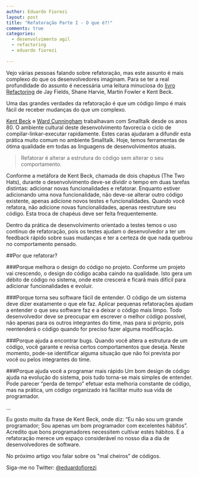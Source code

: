 ```yaml
---
author: Eduardo Fiorezi
layout: post
title: "Refatoração Parte I - O que é?!"
comments: true
categories:
  - desenvolvimento agil
  - refactoring
  - eduardo fiorezi
  
---
```


Vejo várias pessoas falando sobre refatoração, mas este assunto é mais complexo do que os desenvolvedores imaginam. Para se ter a real profundidade do assunto é necessária uma leitura minuciosa do [livro Refactoring](http://www.amazon.com/Refactoring-Ruby-Edition-Jay-Fields/dp/0321603508) de Jay Fields, Shane Harvie, Martin Fowler e Kent Beck.

Uma das grandes verdades da refatoração é que um código limpo é mais fácil de receber mudanças do que um complexo.


<!--more-->

[Kent Beck](http://en.wikipedia.org/wiki/Kent_Beck) e [Ward Cunningham](http://en.wikipedia.org/wiki/Ward_Cunningham) trabalhavam com Smalltalk desde os anos 80. O ambiente cultural deste desenvolvimento favorecia o ciclo de compilar-linkar-executar rapidamente. Estes caras ajudaram a difundir esta prática  muito comum no ambiente Smalltalk. Hoje, temos ferramentas de ótima qualidade em todas as linguagens de desenvolvimentos atuais.

> Refatorar é alterar a estrutura do código sem alterar o seu comportamento. 


Conforme a metáfora de Kent Beck, chamada de dois chapéus (The Two Hats), durante o desenvolvimento deve-se dividir o tempo em duas tarefas distintas: adicionar novas funcionalidades e refatorar. Enquanto estiver adicionando uma nova funcionalidade, não deve-se alterar outro código existente, apenas adicione novos testes e funcionalidades. Quando você refatora, não adicione novas funcionalidades, apenas reestruture seu código. Esta troca de chapéus deve ser feita frequentemente.

Dentro da prática de desenvolvimento orientado a testes temos o uso contínuo de refatoração, pois os testes ajudam o desenvolvedor a ter um feedback rápido sobre suas mudanças e ter a certeza de que nada quebrou no comportamento pensado.

##Por que refatorar?

###Porque melhora o design do código no projeto.
Conforme um projeto vai crescendo, o design do código acaba caindo na qualidade. Isto gera um débito de código no sistema, onde este crescerá e ficará mais difícil para adicionar funcionalidades e evoluir.

###Porque torna seu software fácil de entender.
O código de um sistema deve dizer exatamente o que ele faz. Aplicar pequenas refatorações ajudam a entender o que seu software faz e a deixar o código mais limpo. Todo desenvolvedor deve se preocupar em escrever o melhor código possível, não apenas para os outros integrantes do time, mas para si próprio, pois reentenderá o código quando for preciso fazer alguma modificação.

###Porque ajuda a encontrar bugs.
Quando você altera a estrutura de um código, você garante e revisa certos comportamentos que deseja. Neste momento, pode-se identificar alguma situação que não foi prevista por você ou pelos integrantes do time.

###Porque ajuda você a programar mais rápido
Um bom design de código ajuda na evolução do sistema, pois tudo torna-se mais simples de entender. Pode parecer “perda de tempo” efetuar esta melhoria constante de código, mas na prática, um código organizado irá facilitar muito sua vida de programador.

...

Eu gosto muito da frase de Kent Beck, onde diz: “Eu não sou um grande programador; Sou apenas um bom programador com excelentes hábitos”. Acredito que bons programadores necessitem cultivar estes hábitos. E a refatoração merece um espaço considerável no nosso dia a dia de desenvolvedores de software.


No próximo artigo vou falar sobre os "mal cheiros" de códigos.


Siga-me no Twitter: [@eduardofiorezi](http://twitter.com/eduardofiorezi)

